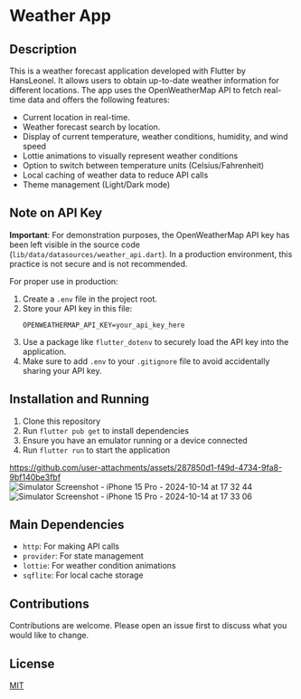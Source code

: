 # Weather App

## Description

This is a weather forecast application developed with Flutter by HansLeonel. It allows users to obtain up-to-date weather information for different locations. The app uses the OpenWeatherMap API to fetch real-time data and offers the following features:

- Current location in real-time.
- Weather forecast search by location.
- Display of current temperature, weather conditions, humidity, and wind speed
- Lottie animations to visually represent weather conditions
- Option to switch between temperature units (Celsius/Fahrenheit)
- Local caching of weather data to reduce API calls
- Theme management (Light/Dark mode)

## Note on API Key

**Important**: For demonstration purposes, the OpenWeatherMap API key has been left visible in the source code (`lib/data/datasources/weather_api.dart`). In a production environment, this practice is not secure and is not recommended.

For proper use in production:

1. Create a `.env` file in the project root.
2. Store your API key in this file:
   ```
   OPENWEATHERMAP_API_KEY=your_api_key_here
   ```
3. Use a package like `flutter_dotenv` to securely load the API key into the application.
4. Make sure to add `.env` to your `.gitignore` file to avoid accidentally sharing your API key.

## Installation and Running

1. Clone this repository
2. Run `flutter pub get` to install dependencies
3. Ensure you have an emulator running or a device connected
4. Run `flutter run` to start the application



https://github.com/user-attachments/assets/287850d1-f49d-4734-9fa8-9bf140be3fbf
![Simulator Screenshot - iPhone 15 Pro - 2024-10-14 at 17 32 44](https://github.com/user-attachments/assets/c3539122-1ff6-4c93-a8c0-365f4b5abbcc)
![Simulator Screenshot - iPhone 15 Pro - 2024-10-14 at 17 33 06](https://github.com/user-attachments/assets/91c438d7-9a73-4b3b-b822-fdcfdedb40dc)



## Main Dependencies

- `http`: For making API calls
- `provider`: For state management
- `lottie`: For weather condition animations
- `sqflite`: For local cache storage

  

## Contributions

Contributions are welcome. Please open an issue first to discuss what you would like to change.

## License

[MIT](https://choosealicense.com/licenses/mit/)
